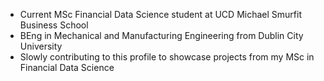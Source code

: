 - Current MSc Financial Data Science student at UCD Michael Smurfit Business School
- BEng in Mechanical and Manufacturing Engineering from Dublin City University
- Slowly contributing to this profile to showcase projects from my MSc in Financial Data Science
